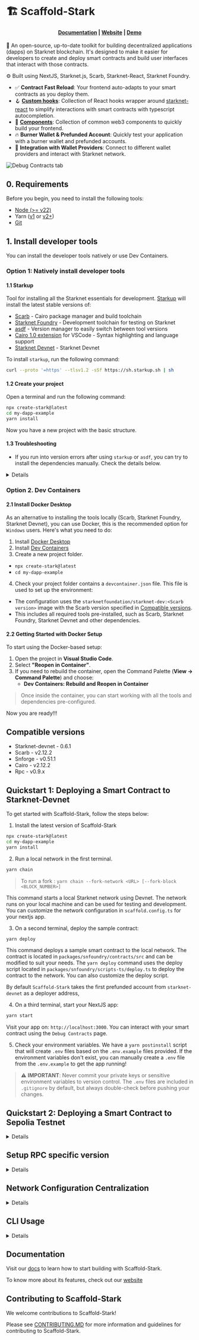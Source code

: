 # 🏗 Scaffold-Stark

<h4 align="center">
  <a href="https://docs.scaffoldstark.com/">Documentation</a> |
  <a href="https://scaffoldstark.com/">Website</a> |
  <a href="https://scaffold-stark-demo.vercel.app/debug">Demo</a>
</h4>

🧪 An open-source, up-to-date toolkit for building decentralized applications (dapps) on Starknet blockchain. It's designed to make it easier for developers to create and deploy smart contracts and build user interfaces that interact with those contracts.

⚙️ Built using NextJS, Starknet.js, Scarb, Starknet-React, Starknet Foundry.

- ✅ **Contract Fast Reload**: Your frontend auto-adapts to your smart contracts as you deploy them.
- 🪝 [**Custom hooks**](https://docs.scaffoldstark.com/hooks/): Collection of React hooks wrapper around [starknet-react](https://starknet-react.com/) to simplify interactions with smart contracts with typescript autocompletion.
- 🧱 [**Components**](https://docs.scaffoldstark.com/components): Collection of common web3 components to quickly build your frontend.
- 🔥 **Burner Wallet & Prefunded Account**: Quickly test your application with a burner wallet and prefunded accounts.
- 🔐 **Integration with Wallet Providers**: Connect to different wallet providers and interact with Starknet network.

![Debug Contracts tab](./packages/nextjs/public/debug-image.png)

## 0. Requirements

Before you begin, you need to install the following tools:

- [Node (>= v22)](https://nodejs.org/en/download/)
- Yarn ([v1](https://classic.yarnpkg.com/en/docs/install/) or [v2+](https://yarnpkg.com/getting-started/install))
- [Git](https://git-scm.com/downloads)

## 1. Install developer tools

You can install the developer tools natively or use Dev Containers.

### Option 1: Natively install developer tools

#### 1.1 Starkup

Tool for installing all the Starknet essentials for development. [Starkup](https://github.com/software-mansion/starkup) will install the latest stable versions of:

- [Scarb](https://docs.swmansion.com/scarb/) - Cairo package manager and build toolchain
- [Starknet Foundry](https://foundry-rs.github.io/starknet-foundry/index.html) - Development toolchain for testing on Starknet
- [asdf](https://asdf-vm.com/guide/getting-started.html) - Version manager to easily switch between tool versions
- [Cairo 1.0 extension](https://marketplace.visualstudio.com/items?itemName=starkware.cairo1) for VSCode - Syntax highlighting and language support
- [Starknet Devnet](https://0xspaceshard.github.io/starknet-devnet/) - Starknet Devnet

To install `starkup`, run the following command:

```sh
curl --proto '=https' --tlsv1.2 -sSf https://sh.starkup.sh | sh
```

#### 1.2 Create your project

Open a terminal and run the following command:

```bash
npx create-stark@latest
cd my-dapp-example
yarn install
```

Now you have a new project with the basic structure.

#### 1.3 Troubleshooting

- If you run into version errors after using `starkup` or `asdf`, you can try to install the dependencies manually. Check the details below.

<details>

#### Installing with ASDF

Using ASDF, you can install the required dependencies of Scaffold Stark 2 in a single command. You can do so by doing

```bash
asdf install
```

You can refer to the guide of manual installation of asdf [here](https://asdf-vm.com/guide/getting-started.html).

#### Scarb version

To ensure the proper functioning of scaffold-stark, your `Scarb` version must match the version specified in [Compatible versions](#compatible-versions). To accomplish this, first check Scarb version:

```sh
scarb --version
```

If your `Scarb` version is not the version specified in [Compatible versions](#compatible-versions), you need to install it. If you already have installed `Scarb` via `starkup`, you can setup this specific version with the following command:

```sh
asdf install scarb <version> && asdf set scarb <version>
```

Replace `<version>` with the exact version from [Compatible versions](#compatible-versions). Otherwise, you can install Scarb following the [instructions](https://docs.swmansion.com/scarb/download.html#install-via-asdf).

#### Starknet Foundry version

To ensure the proper functioning of the tests on scaffold-stark, your `Starknet Foundry` version must match the version specified in [Compatible versions](#compatible-versions). To accomplish this, first check your `Starknet Foundry` version:

```sh
snforge --version
```

If your `Starknet Foundry` version is not the version specified in [Compatible versions](#compatible-versions), you need to install it. If you already have installed `Starknet Foundry` via `starkup`, you can setup this specific version with the following command:

```sh
asdf install starknet-foundry <version> && asdf set starknet-foundry <version>
```

Replace `<version>` with the exact version from [Compatible versions](#compatible-versions). Otherwise, you can install Starknet Foundry following the [instructions](https://foundry-rs.github.io/starknet-foundry/getting-started/installation.html#installation-via-asdf).

#### Starknet-devnet version

To ensure the proper functioning of scaffold-stark, your `starknet-devnet` version must match the version specified in [Compatible versions](#compatible-versions). To accomplish this, first check your `starknet-devnet` version:

```sh
starknet-devnet --version
```

If your `starknet-devnet` version is not the version specified in [Compatible versions](#compatible-versions), you need to install it.

- Install starknet-devnet via `asdf` ([instructions](https://github.com/gianalarcon/asdf-starknet-devnet/blob/main/README.md)). Use the exact version from [Compatible versions](#compatible-versions).

</details>

### Option 2. Dev Containers

#### 2.1 Install Docker Desktop

As an alternative to installing the tools locally (Scarb, Starknet Foundry, Starknet Devnet), you can use Docker, this is the recommended option for `Windows` users. Here's what you need to do:

1. Install [Docker Desktop](https://www.docker.com/get-started/)
2. Install [Dev Containers](https://marketplace.visualstudio.com/items?itemName=ms-vscode-remote.remote-containers)
3. Create a new project folder.

- `npx create-stark@latest`
- `cd my-dapp-example`

4. Check your project folder contains a `devcontainer.json` file. This file is used to set up the environment:

- The configuration uses the `starknetfoundation/starknet-dev:<Scarb version>` image with the Scarb version specified in [Compatible versions](#compatible-versions).
- This includes all required tools pre-installed, such as Scarb, Starknet Foundry, Starknet Devnet and other dependencies.

#### 2.2 Getting Started with Docker Setup

To start using the Docker-based setup:

1. Open the project in **Visual Studio Code**.
2. Select **"Reopen in Container"**.
3. If you need to rebuild the container, open the Command Palette (**View -> Command Palette**) and choose:
   - **Dev Containers: Rebuild and Reopen in Container**

> Once inside the container, you can start working with all the tools and dependencies pre-configured.

Now you are ready!!!

## Compatible versions

- Starknet-devnet - 0.6.1
- Scarb - v2.12.2
- Snforge - v0.51.1
- Cairo - v2.12.2
- Rpc - v0.9.x

## Quickstart 1: Deploying a Smart Contract to Starknet-Devnet

To get started with Scaffold-Stark, follow the steps below:

1. Install the latest version of Scaffold-Stark

```bash
npx create-stark@latest
cd my-dapp-example
yarn install
```

2. Run a local network in the first terminal.

```bash
yarn chain
```

> To run a fork : `yarn chain --fork-network <URL> [--fork-block <BLOCK_NUMBER>]`

This command starts a local Starknet network using Devnet. The network runs on your local machine and can be used for testing and development. You can customize the network configuration in `scaffold.config.ts` for your nextjs app.

3. On a second terminal, deploy the sample contract:

```bash
yarn deploy
```

This command deploys a sample smart contract to the local network. The contract is located in `packages/snfoundry/contracts/src` and can be modified to suit your needs. The `yarn deploy` command uses the deploy script located in `packages/snfoundry/scripts-ts/deploy.ts` to deploy the contract to the network. You can also customize the deploy script.

By default `Scaffold-Stark` takes the first prefunded account from `starknet-devnet` as a deployer address,

4. On a third terminal, start your NextJS app:

```bash
yarn start
```

Visit your app on: `http://localhost:3000`. You can interact with your smart contract using the `Debug Contracts` page.

5. Check your environment variables. We have a `yarn postinstall` script that will create `.env` files based on the `.env.example` files provided. If the environment variables don't exist, you can manually create a `.env` file from the `.env.example` to get the app running!

> ⚠️ **IMPORTANT**: Never commit your private keys or sensitive environment variables to version control. The `.env` files are included in `.gitignore` by default, but always double-check before pushing your changes.

## Quickstart 2: Deploying a Smart Contract to Sepolia Testnet

<details>

1. Make sure you already cloned this repo and installed dependencies.

2. Prepare your environment variables.

Find the `packages/snfoundry/.env` file and fill the env variables related to Sepolia testnet with your own wallet account contract address and private key. Find the `packages/nextjs/.env` file and fill the env variable related to Sepolia testnet rpc url.

3. Change your default network to Sepolia testnet.

Find the `packages/nextjs/scaffold.config.ts` file and change the `targetNetworks` to `[chains.sepolia]`.

![chall-0-scaffold-config](./packages/nextjs/public/scaffold-config.png)

4. Get some testnet tokens.

You will need to get some `STRK` Sepolia tokens to deploy your contract to Sepolia testnet.

> Some popular faucets are [Starknet Faucet](https://starknet-faucet.vercel.app/) and [Blastapi Starknet Sepolia STRK](https://blastapi.io/faucets/starknet-sepolia-strk)

4. Open a terminal, deploy the sample contract to Sepolia testnet:

```bash
yarn deploy --network sepolia
```

5. On a second terminal, start your NextJS app:

```bash
yarn start
```

Visit your app on: `http://localhost:3000`. You can interact with your smart contract using the `Debug Contracts` page.

</details>

## Setup RPC specific version

<details>

To ensure the proper functioning of the scaffold-stark with Testnet or Mainnet, your RPC version must match the version specified in [Compatible versions](#compatible-versions). This repository contains `.env.example` files with the default RPC URLs. Check the RPC URLs in `packages/nextjs/.env.example` and `packages/snfoundry/.env.example` for the current endpoints. Let's verify this RPC version by calling a `POST` request in an API platform like `Postman` or `Insommia`. Use the RPC URL from the `.env.example` files and the body should be:

```json
{
  "jsonrpc": "2.0",
  "method": "starknet_specVersion",
  "id": 1
}
```

You have to paste the endpoint and body in the API platform and click on the `Send` button. If the response matches the RPC version in [Compatible versions](#compatible-versions), then you are good to go. Otherwise, you have to get the correct RPC URL endpoint from the `.env.example` files.

![rpc-version](./packages/nextjs/public/rpc-version.png)

</details>

## Network Configuration Centralization

<details>

By default, majority of the Network settings are centralized in `scaffold.config.ts`, the exception being the RPC urls which are configured from your environment variables. In the absence of the proper settings, the framework will choose a random provider for you.
In the env file also, the lines configuring the networks (devnet, sepolia or mainnet) need to be uncommented, depending on what
network you want activated for you.

**How to Change Networks:**

- Update the `targetNetworks` array in `scaffold.config.ts` (first network is the primary target)

### Required Environment Variables

Set these in your `.env` file:

- `NEXT_PUBLIC_DEVNET_PROVIDER_URL`
- `NEXT_PUBLIC_SEPOLIA_PROVIDER_URL`
- `NEXT_PUBLIC_MAINNET_PROVIDER_URL`

Configuration uses these variables with fallbacks:

```typescript
"devnet": process.env.NEXT_PUBLIC_DEVNET_PROVIDER_URL || "defaultRpcValue",
"sepolia": process.env.NEXT_PUBLIC_SEPOLIA_PROVIDER_URL || "defaultRpcValue",
"mainnet": process.env.NEXT_PUBLIC_MAINNET_PROVIDER_URL || "defaultRpcValue"
```

</details>

## CLI Usage

<details>
Depending on your package manager, substitute the word `COMMAND` with the appropiate one from the list.

```bash
yarn COMMAND
npm run COMMAND
```

This repo prefer yarn as package manager.

Commands:

| Command          | Description                                                                               |
| ---------------- | ----------------------------------------------------------------------------------------- |
| format:check     | (Read only) Batch checks for format inconsistencies for the nextjs and snfoundry codebase |
| next:check-types | Compile typscript project                                                                 |
| next:lint        | Runs next lint                                                                            |
| prepare          | Install husky's git hooks                                                                 |
| usage            | Show this text                                                                            |

### CLI Smart Contracts

| Command         | Description                                                                         |
| --------------- | ----------------------------------------------------------------------------------- |
| compile         | Compiles contracts.                                                                 |
| test            | Runs snfoundry tests                                                                |
| chain           | Starts the local blockchain network.                                                |
| deploy          | Deploys contract to the configured network discarding previous deployments.         |
| deploy:no-reset | Deploys contract to the configured network without discarding previous deployments. |
| verify          | Verify Smart Contracts with Walnut                                                  |

### CLI Frontend

| Command     | Description                                  |
| ----------- | -------------------------------------------- |
| start       | Starts the frontend server                   |
| test:nextjs | Runs the nextjs tests                        |
| vercel      | Deploys app to vercel                        |
| vercel:yolo | Force deploy app to vercel (ignoring errors) |

## **What's next**

- Edit your smart contract `your_contract.cairo` in `packages/snfoundry/contracts/src`
- Edit your frontend homepage at `packages/nextjs/app/page.tsx`. For guidance on [routing](https://nextjs.org/docs/app/building-your-application/routing/defining-routes) and configuring [pages/layouts](https://nextjs.org/docs/app/building-your-application/routing/pages-and-layouts) checkout the Next.js documentation.
- Edit your deployment scripts in `packages/snfoundry/script-ts/deploy.ts`
- Edit your smart contract tests in `packages/snfoundry/contracts/src/test`. To run tests use `yarn test`
- You can write unit tests for your Next.js app! Run them with one the following scripts below.
  - `yarn test:nextjs` to run regular tests with watch mode
  - `yarn test:nextjs run` to run regular tests without watch mode
  - `yarn test:nextjs run --coverage` to run regular tests without watch mode with coverage

</details>

## Documentation

Visit our [docs](https://docs.scaffoldstark.com/) to learn how to start building with Scaffold-Stark.

To know more about its features, check out our [website](https://scaffoldstark.com)

## Contributing to Scaffold-Stark

We welcome contributions to Scaffold-Stark!

Please see [CONTRIBUTING.MD](https://github.com/Scaffold-Stark/scaffold-stark-2/blob/main/CONTRIBUTING.md) for more information and guidelines for contributing to Scaffold-Stark.
